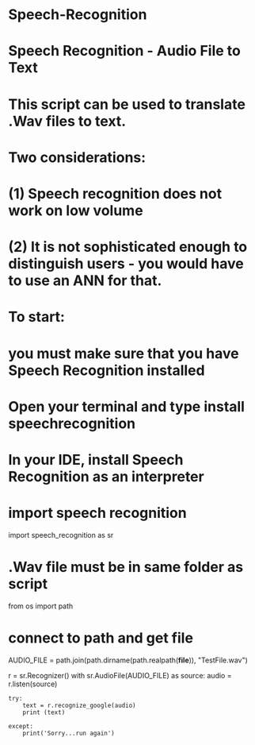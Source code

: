 # Speech-Recognition
# Speech Recognition - Audio File to Text
# This script can be used to translate .Wav files to text.

# Two considerations:
# (1) Speech recognition does not work on low volume
# (2) It is not sophisticated enough to distinguish users - you would have to use an ANN for that.

# To start:
# you must make sure that you have Speech Recognition installed
# Open your terminal and type install speechrecognition
# In your IDE, install Speech Recognition as an interpreter

# import speech recognition
import speech_recognition as sr

# .Wav file must be in same folder as script
from os import path
# connect to path and get file
AUDIO_FILE = path.join(path.dirname(path.realpath(__file__)), "TestFile.wav")


r = sr.Recognizer()
with sr.AudioFile(AUDIO_FILE) as source:
    audio = r.listen(source)

    try:
        text = r.recognize_google(audio)
        print (text)

    except:
        print('Sorry...run again')
